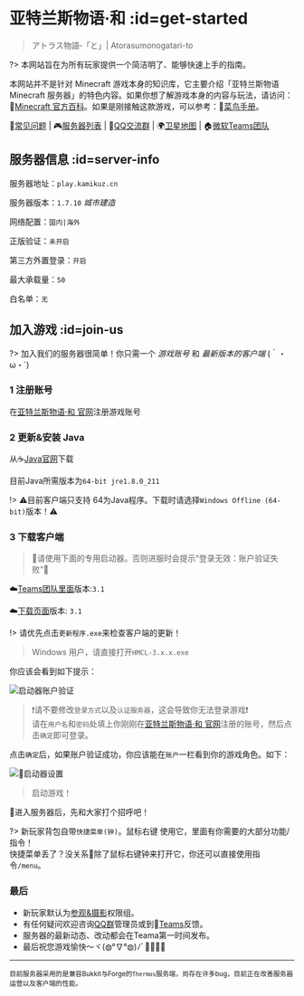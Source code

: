 [homepage]: https://kamikuz.cn/
[dynmap]: http://map.kamikuz.cn:8123
[qqgroup]: https://jq.qq.com/?_wv=1027&k=576OUne
[downloadpage]: https://wiki.kamikuz.cn/download.html
[teams]: https://teams.microsoft.com/l/channel/19%3aad996bf09baf4f9b830461f85539ecfc%40thread.skype/%25E4%25BA%259A%25E7%2589%25B9%25E5%2585%25B0%25E6%2596%25AF%25E7%2589%25A9%25E8%25AF%25AD%25C2%25B7%25E5%2592%258C?groupId=c15b399b-3daa-40f5-90fe-bcd4f8919cc2&tenantId=9507e1f2-06f8-485d-8f58-9b7859f6a87d
[mcwiki]: https://minecraft-zh.gamepedia.com/
[beginner-guide]: http://minecraft-zh.gamepedia.com/%E6%95%99%E7%A8%8B/%E8%8F%9C%E9%B8%9F%E6%89%8B%E5%86%8C
[skin]: https://mc.kamikuz.cn/
[java]: https://www.java.com/en/download/manual.jsp
[group-def]: /welcome/groups.md#def
[group-adv]: /welcome/groups.md#adv
[server-survival]: /welcome/servers.md#survival
[server-creative]: /welcome/servers.md#creative
[faq]: /welcome/faq.md
[servers]: /welcome/servers.md

# 亚特兰斯物语·和 :id=get-started

>アトラス物語‐「と」| Atorasumonogatari-to

?> 本网站旨在为所有玩家提供一个简洁明了、能够快速上手的指南。

本网站并不是针对 Minecraft 游戏本身的知识库，它主要介绍「亚特兰斯物语 Minecraft 服务器」的特色内容。如果你想了解游戏本身的内容与玩法，请访问：🔗[Minecraft 官方百科][mcwiki]。如果是刚接触这款游戏，可以参考：🍰[菜鸟手册][beginner-guide]。

📖[常见问题][faq] | 🎮[服务器列表][servers] | 🐧[QQ交流群][qqgroup] | 🌍[卫星地图][dynmap] | 🏠[微软Teams团队][teams]

## 服务器信息 :id=server-info

服务器地址：`play.kamikuz.cn`  

服务器版本：`1.7.10` *城市建造* 

网络配置：`国内|海外`

正版验证：`未开启`

第三方外置登录：`开启`

最大承载量：`50`

白名单：`无`

## 加入游戏 :id=join-us

?> 加入我们的服务器很简单！你只需一个 *游戏账号* 和 *最新版本的客户端* (｀・ω・´)

### 1 注册账号

在[亚特兰斯物语·和 官网][skin]注册游戏账号

### 2 更新&安装 Java

从☕️[Java官网][java]下载

目前Java所需版本为`64-bit jre1.8.0_211`

!> ⚠️目前客户端只支持 64为Java程序。下载时请选择`Windows Offline (64-bit)`版本！⚠️


### 3 下载客户端

> 📌请使用下面的专用启动器。否则进服时会提示“登录无效：账户验证失败”📌

☁️[Teams团队里面](https://litestudio927.sharepoint.com/sites/LiteStudio/Shared%20Documents/%E4%BA%9A%E7%89%B9%E5%85%B0%E6%96%AF-%E9%93%81%E8%B7%AF/%E5%AE%A2%E6%88%B7%E7%AB%AF/%E4%BA%9A%E7%89%B9%E5%85%B0%E6%96%AF%E7%89%A9%E8%AF%AD%C2%B7%E5%92%8C%20Alpha3.1.zip)版本:`3.1`

☁️[下载页面][downloadpage]版本: `3.1`

!> 请优先点击`更新程序.exe`来检查客户端的更新！

> Windows 用户，请直接打开`HMCL-3.x.x.exe`  

你应该会看到如下提示：

![启动器账户验证](assets/images/launcher-login.png ':size=400')

> ❗️请不要修改`登录方式`以及`认证服务器`，这会导致你无法登录游戏❗️  
> 请在`用户名`和`密码`处填上你刚刚在[亚特兰斯物语·和 官网][skin]注册的账号，然后点击`确定`即可登录。

点击`确定`后，如果账户验证成功，你应该能在`账户`一栏看到你的游戏角色。如下：

![启动器设置](assets/images/launcher-settings.jpg ':size=400')  
> 启动游戏！

🙋进入服务器后，先和大家打个招呼吧！

?> 新玩家背包自带`快捷菜单(钟)`。<kbd>鼠标右键</kbd> 使用它，里面有你需要的大部分功能/指令！  
快捷菜单丢了？没关系🍻除了鼠标右键钟来打开它，你还可以直接使用指令`/menu`。

### 最后

- 新玩家默认为[参观&摄影][group-def]权限组。
- 有任何疑问欢迎咨询[QQ群][qqgroup]管理员或到🍵[Teams][teams]反馈。
- 服务器的最新动态、改动都会在Teama第一时间发布。
- 最后祝您游戏愉快～ヾ(◍°∇°◍)ﾉﾞ🎉🎊🎉🎊

----

<small>目前服务器采用的是兼容Bukkit与Forge的`Thermos`服务端，尚存在许多bug，目前正在改善服务器运营以及客户端的性能。</small>
